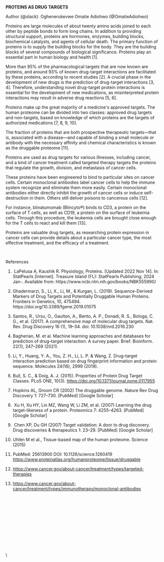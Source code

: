 <!--StartFragment-->

**PROTEINS AS DRUG TARGETS**

Author (@slack): Oghenerukevwe Omatie Adiohwo (@OmatieAdiohwo) 

Proteins are large molecules of about twenty amino acids joined to each other by peptide bonds to form long chains. In addition to providing structural support, proteins are hormones, enzymes, building blocks, biochemical catalysts, and agents of cellular death. The primary function of proteins is to supply the building blocks for the body. They are the building blocks of several compounds of biological significance. Proteins play an essential part in human biology and health \[1].

More than 95% of the pharmacological targets that are now known are proteins, and around 93% of known drug-target interactions are facilitated by these proteins, according to recent studies \[2]. A crucial phase in the development of new drugs is the prediction of drug-target interactions \[3, 4]. Therefore, understanding novel drug-target protein interactions is essential for the development of new medications, as misinterpreted protein interactions may result in adverse drug reactions \[5, 6].

Proteins make up the great majority of a medicine's approved targets. The human proteome can be divided into two classes: approved drug targets and non-targets, based on knowledge of which proteins are the targets of authorized medications \[7, 8, 9, 10].

The fraction of proteins that are both prospective therapeutic targets—that is, associated with a disease—and capable of binding a small molecule or antibody with the necessary affinity and chemical characteristics is known as the druggable proteome \[11].

Proteins are used as drug targets for various illnesses, including cancer, and a kind of cancer treatment called targeted therapy targets the proteins that regulate the growth, division, and metastasis of cancer cells.

These proteins have been engineered to bind to particular sites on cancer cells. Certain monoclonal antibodies label cancer cells to help the immune system recognize and eliminate them more easily. Certain monoclonal antibodies either directly inhibit the growth of cancer cells or induce self-destruction in them. Others still deliver poisons to cancerous cells \[12].

For instance, blinatumomab (Blincyto®) binds to CD3, a protein on the surface of T cells, as well as CD19, a protein on the surface of leukemia cells. Through this procedure, the leukemia cells are brought close enough for the T cells to react and kill them \[13].

Proteins are valuable drug targets, as researching protein expression in cancer cells can provide details about a particular cancer type, the most effective treatment, and the efficacy of a treatment.

 

References

1.  LaPelusa A, Kaushik R. Physiology, Proteins. \[Updated 2022 Nov 14]. In: StatPearls \[Internet]. Treasure Island (FL): StatPearls Publishing; 2024 Jan-. Available from: https\://www\.ncbi.nlm.nih.gov/books/NBK555990/

2. Ghadermarzi, S., Li, X., Li, M., & Kurgan, L. (2019). Sequence-Derived Markers of Drug Targets and Potentially Druggable Human Proteins. Frontiers in Genetics, 10, 475494. https\://doi.org/10.3389/fgene.2019.01075

3. Santos, R., Ursu, O., Gaulton, A., Bento, A. P., Donadi, R. S., Bologa, C. G., et al. (2017). A comprehensive map of molecular drug targets. Nat. Rev. Drug Discovery 16 (1), 19–34. doi: 10.1038/nrd.2016.230

4. Bagherian, M. et al. Machine learning approaches and databases for prediction of drug–target interaction: A survey paper. Brief. Bioinform. 22(1), 247–269 (2021).

5. Li, Y., Huang, Y. A., You, Z. H., Li, L. P. & Wang, Z. Drug–target interaction prediction based on drug fingerprint information and protein sequence. Molecules 24(16), 2999 (2019).

6. Bull, S. C., & Doig, A. J. (2015). Properties of Protein Drug Target Classes. PLoS ONE, 10(3). <https://doi.org/10.1371/journal.pone.0117955>

7. Hopkins AL, Groom CR (2002) The druggable genome. Nature Rev Drug Discovery 1: 727–730. \[PubMed] \[Google Scholar]

8.  Xu H, Xu HY, Lin MZ, Wang W, Li ZM, et al. (2007) Learning the drug target-likeness of a protein. Proteomics 7: 4255–4263. \[PubMed] \[Google Scholar]

9.  Chen XP, Du GH (2007) Target validation: A door to drug discovery. Drug discoveries & therapeutics 1: 23–29. \[PubMed] \[Google Scholar]

10. Uhlén M et al., Tissue-based map of the human proteome. Science (2015)

11. PubMed: 25613900 DOI: 10.1126/science.1260419 <https://www.proteinatlas.org/humanproteome/tissue/druggable>

12. <https://www.cancer.gov/about-cancer/treatment/types/targeted-therapies>

13. <https://www.cancer.gov/about-cancer/treatment/types/immunotherapy/monoclonal-antibodies>  &#x20;

 

 

 

 

 

 

\


<!--EndFragment-->
